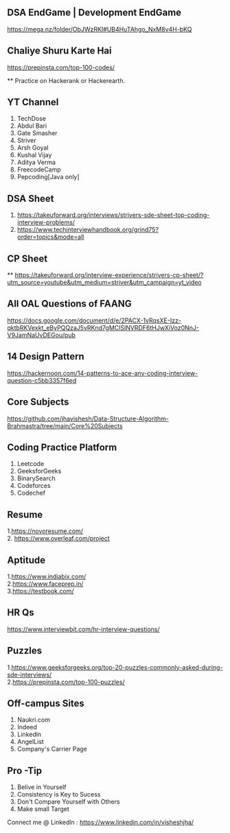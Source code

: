 ## DSA EndGame | Development EndGame

https://mega.nz/folder/ObJWzRKI#UB4HuTAhgo_NxM8v4H-bKQ

## Chaliye Shuru Karte Hai

https://prepinsta.com/top-100-codes/

** Practice on Hackerank or Hackerearth.

## YT Channel

1. TechDose
2. Abdul Bari
3. Gate Smasher
4. Striver
5. Arsh Goyal
6. Kushal Vijay
7. Aditya Verma
8. FreecodeCamp
9. Pepcoding[Java only]


## DSA Sheet
1. https://takeuforward.org/interviews/strivers-sde-sheet-top-coding-interview-problems/
2. https://www.techinterviewhandbook.org/grind75?order=topics&mode=all


## CP Sheet

** https://takeuforward.org/interview-experience/strivers-cp-sheet/?utm_source=youtube&utm_medium=striver&utm_campaign=yt_video


## All OAL Questions of FAANG

https://docs.google.com/document/d/e/2PACX-1vRqsXE-Izz-qktbRKVexkt_eByPQQzaJ5vRKnd7gMClSINVRDF6tHJwXiVoz0NnJ-V9JamNaUvDEGou/pub


## 14 Design Pattern

https://hackernoon.com/14-patterns-to-ace-any-coding-interview-question-c5bb3357f6ed


## Core Subjects

https://github.com/jhavishesh/Data-Structure-Algorithm-Brahmastra/tree/main/Core%20Subjects


## Coding Practice Platform

1. Leetcode
2. GeeksforGeeks
3. BinarySearch
4. Codeforces
5. Codechef

## Resume

1.https://novoresume.com/  <br />
2. https://www.overleaf.com/project

## Aptitude
1.https://www.indiabix.com/ <br />
2.https://www.faceprep.in/  <br />
3.https://testbook.com/


## HR Qs

https://www.interviewbit.com/hr-interview-questions/

## Puzzles

1.https://www.geeksforgeeks.org/top-20-puzzles-commonly-asked-during-sde-interviews/ <br />
2.https://prepinsta.com/top-100-puzzles/

## Off-campus Sites

1. Naukri.com
2. Indeed
3. Linkedln
4. AngelList
5. Company's Carrier Page



## Pro -Tip

1. Belive in Yourself
2. Consistency is Key to Sucess
3. Don't Compare Yourself with Others
4. Make small Target


Connect me @ Linkedln : https://www.linkedin.com/in/visheshjha/


